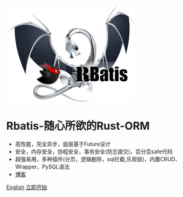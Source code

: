 ![logo](logo.png )

# Rbatis-随心所欲的Rust-ORM


* 高性能，完全异步，底层基于Future设计
* 安全，内存安全，协程安全，事务安全(防忘提交)，百分百safe代码
* 超强易用，多种插件(分页，逻辑删除，sql拦截,乐观锁)，内置CRUD、Wrapper、PySQL语法
* [博客](blog.md)

[English](en/)
[立即开始](#开始)